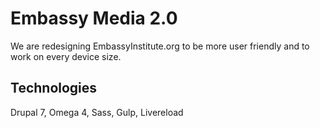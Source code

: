 Embassy Media 2.0
============
We are redesigning EmbassyInstitute.org to be more user friendly and to work on every device size.

Technologies
------------
Drupal 7, Omega 4, Sass, Gulp, Livereload